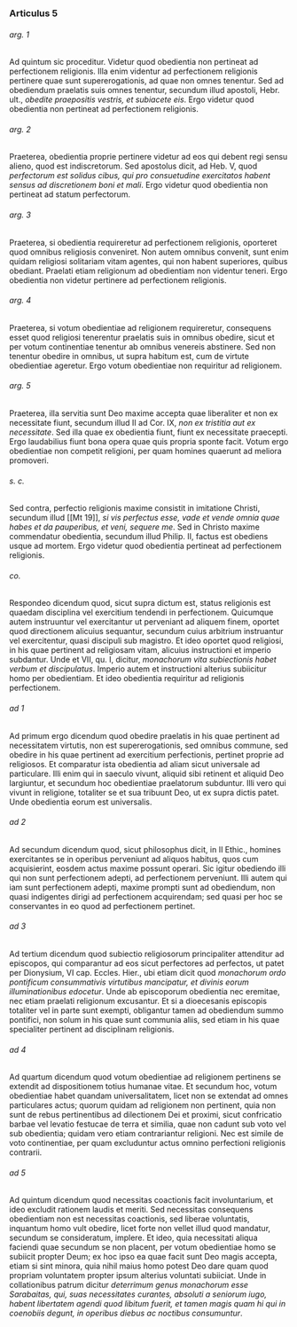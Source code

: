 ### Articulus 5

###### arg. 1
Ad quintum sic proceditur. Videtur quod obedientia non pertineat ad perfectionem religionis. Illa enim videntur ad perfectionem religionis pertinere quae sunt supererogationis, ad quae non omnes tenentur. Sed ad obediendum praelatis suis omnes tenentur, secundum illud apostoli, Hebr. ult., *obedite praepositis vestris, et subiacete eis*. Ergo videtur quod obedientia non pertineat ad perfectionem religionis.

###### arg. 2
Praeterea, obedientia proprie pertinere videtur ad eos qui debent regi sensu alieno, quod est indiscretorum. Sed apostolus dicit, ad Heb. V, quod *perfectorum est solidus cibus, qui pro consuetudine exercitatos habent sensus ad discretionem boni et mali*. Ergo videtur quod obedientia non pertineat ad statum perfectorum.

###### arg. 3
Praeterea, si obedientia requireretur ad perfectionem religionis, oporteret quod omnibus religiosis conveniret. Non autem omnibus convenit, sunt enim quidam religiosi solitariam vitam agentes, qui non habent superiores, quibus obediant. Praelati etiam religionum ad obedientiam non videntur teneri. Ergo obedientia non videtur pertinere ad perfectionem religionis.

###### arg. 4
Praeterea, si votum obedientiae ad religionem requireretur, consequens esset quod religiosi tenerentur praelatis suis in omnibus obedire, sicut et per votum continentiae tenentur ab omnibus venereis abstinere. Sed non tenentur obedire in omnibus, ut supra habitum est, cum de virtute obedientiae ageretur. Ergo votum obedientiae non requiritur ad religionem.

###### arg. 5
Praeterea, illa servitia sunt Deo maxime accepta quae liberaliter et non ex necessitate fiunt, secundum illud II ad Cor. IX, *non ex tristitia aut ex necessitate*. Sed illa quae ex obedientia fiunt, fiunt ex necessitate praecepti. Ergo laudabilius fiunt bona opera quae quis propria sponte facit. Votum ergo obedientiae non competit religioni, per quam homines quaerunt ad meliora promoveri.

###### s. c.
Sed contra, perfectio religionis maxime consistit in imitatione Christi, secundum illud [[Mt 19]], *si vis perfectus esse, vade et vende omnia quae habes et da pauperibus, et veni, sequere me*. Sed in Christo maxime commendatur obedientia, secundum illud Philip. II, factus est obediens usque ad mortem. Ergo videtur quod obedientia pertineat ad perfectionem religionis.

###### co.
Respondeo dicendum quod, sicut supra dictum est, status religionis est quaedam disciplina vel exercitium tendendi in perfectionem. Quicumque autem instruuntur vel exercitantur ut perveniant ad aliquem finem, oportet quod directionem alicuius sequantur, secundum cuius arbitrium instruantur vel exercitentur, quasi discipuli sub magistro. Et ideo oportet quod religiosi, in his quae pertinent ad religiosam vitam, alicuius instructioni et imperio subdantur. Unde et VII, qu. I, dicitur, *monachorum vita subiectionis habet verbum et discipulatus*. Imperio autem et instructioni alterius subiicitur homo per obedientiam. Et ideo obedientia requiritur ad religionis perfectionem.

###### ad 1
Ad primum ergo dicendum quod obedire praelatis in his quae pertinent ad necessitatem virtutis, non est supererogationis, sed omnibus commune, sed obedire in his quae pertinent ad exercitium perfectionis, pertinet proprie ad religiosos. Et comparatur ista obedientia ad aliam sicut universale ad particulare. Illi enim qui in saeculo vivunt, aliquid sibi retinent et aliquid Deo largiuntur, et secundum hoc obedientiae praelatorum subduntur. Illi vero qui vivunt in religione, totaliter se et sua tribuunt Deo, ut ex supra dictis patet. Unde obedientia eorum est universalis.

###### ad 2
Ad secundum dicendum quod, sicut philosophus dicit, in II Ethic., homines exercitantes se in operibus perveniunt ad aliquos habitus, quos cum acquisierint, eosdem actus maxime possunt operari. Sic igitur obediendo illi qui non sunt perfectionem adepti, ad perfectionem perveniunt. Illi autem qui iam sunt perfectionem adepti, maxime prompti sunt ad obediendum, non quasi indigentes dirigi ad perfectionem acquirendam; sed quasi per hoc se conservantes in eo quod ad perfectionem pertinet.

###### ad 3
Ad tertium dicendum quod subiectio religiosorum principaliter attenditur ad episcopos, qui comparantur ad eos sicut perfectores ad perfectos, ut patet per Dionysium, VI cap. Eccles. Hier., ubi etiam dicit quod *monachorum ordo pontificum consummativis virtutibus mancipatur, et divinis eorum illuminationibus edocetur*. Unde ab episcoporum obedientia nec eremitae, nec etiam praelati religionum excusantur. Et si a dioecesanis episcopis totaliter vel in parte sunt exempti, obligantur tamen ad obediendum summo pontifici, non solum in his quae sunt communia aliis, sed etiam in his quae specialiter pertinent ad disciplinam religionis.

###### ad 4
Ad quartum dicendum quod votum obedientiae ad religionem pertinens se extendit ad dispositionem totius humanae vitae. Et secundum hoc, votum obedientiae habet quandam universalitatem, licet non se extendat ad omnes particulares actus; quorum quidam ad religionem non pertinent, quia non sunt de rebus pertinentibus ad dilectionem Dei et proximi, sicut confricatio barbae vel levatio festucae de terra et similia, quae non cadunt sub voto vel sub obedientia; quidam vero etiam contrariantur religioni. Nec est simile de voto continentiae, per quam excluduntur actus omnino perfectioni religionis contrarii.

###### ad 5
Ad quintum dicendum quod necessitas coactionis facit involuntarium, et ideo excludit rationem laudis et meriti. Sed necessitas consequens obedientiam non est necessitas coactionis, sed liberae voluntatis, inquantum homo vult obedire, licet forte non vellet illud quod mandatur, secundum se consideratum, implere. Et ideo, quia necessitati aliqua faciendi quae secundum se non placent, per votum obedientiae homo se subiicit propter Deum; ex hoc ipso ea quae facit sunt Deo magis accepta, etiam si sint minora, quia nihil maius homo potest Deo dare quam quod propriam voluntatem propter ipsum alterius voluntati subiiciat. Unde in collationibus patrum dicitur *deterrimum genus monachorum esse Sarabaitas, qui, suas necessitates curantes, absoluti a seniorum iugo, habent libertatem agendi quod libitum fuerit, et tamen magis quam hi qui in coenobiis degunt, in operibus diebus ac noctibus consumuntur*.

